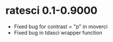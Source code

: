# ratesci 0.1-0.9000

* Fixed bug for contrast = "p" in moverci
* Fixed bug in tdasci wrapper function


